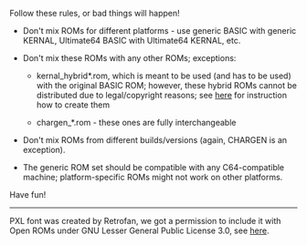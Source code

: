 
Follow these rules, or bad things will happen!


* Don't mix ROMs for different platforms - use generic BASIC with generic KERNAL, Ultimate64 BASIC with Ultimate64 KERNAL, etc.

* Don't mix these ROMs with any other ROMs; exceptions:

   - kernal_hybrid\*.rom, which is meant to be used (and has to be used) with the original BASIC ROM;
     however, these hybrid ROMs cannot be distributed due to legal/copyright reasons; see [here](./../doc/Hybrid-build.md) for instruction how to create them

   - chargen_*.rom - these ones are fully interchangeable

- Don't mix ROMs from different builds/versions (again, CHARGEN is an exception).

- The generic ROM set should be compatible with any C64-compatible machine; platform-specific ROMs might not work on other platforms.


Have fun!


------


PXL font was created by Retrofan, we got a permission to include it with Open ROMs under GNU Lesser General Public License 3.0, see [here](https://www.forum64.de/index.php?thread/84000-neuer-c64-systemfont-auch-plus4-c128-atari/&postID=1493383#post1493383).
